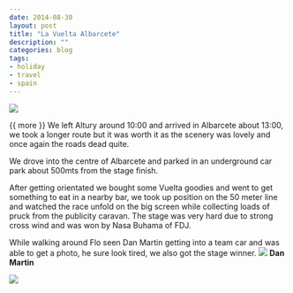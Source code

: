 ```yaml
---
date: 2014-08-30
layout: post
title: "La Vuelta Albarcete"
description: ""
categories: blog
tags:
- holiday
- travel
- spain
---
```


<!--start excerpt-->
![](/images/2014/2014-08-30-la-vuelta-albarcete.jpg)

{{ more }}
We left Altury around 10:00 and arrived in Albarcete about 13:00, we took a longer route but it was worth it as the scenery was lovely and once again the roads dead quite.

We drove into the centre of Albarcete and parked in an underground car park about 500mts from the stage finish.

After getting orientated we bought some Vuelta goodies and went to get something to eat in a nearby bar, we took up position on the 50 meter line and watched the race unfold on the big screen while collecting loads of pruck from the publicity caravan. The stage was very hard due to strong cross wind and was won by Nasa Buhama of FDJ.

While walking around Flo seen Dan Martin getting into a team car and was able to get a photo, he sure look tired, we also got the stage winner.
![](/images/2014/2014-08-30-la-vuelta-albarcete1.jpg)
**Dan Martin**

![](/images/2014/2014-08-30-la-vuelta-albarcete3.jpg)

